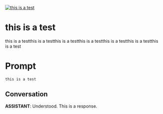 
[![this is a test](https://flow-prompt-covers.s3.us-west-1.amazonaws.com/icon/vintage/vint_10.png)]()
# this is a test 
this is a testthis is a testthis is a testthis is a testthis is a testthis is a testthis is a test

# Prompt

```
this is a test
```

## Conversation

**ASSISTANT**: Understood. This is a response.


